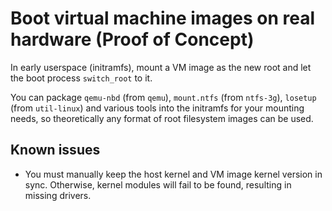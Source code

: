 # Boot virtual machine images on real hardware (Proof of Concept)

In early userspace (initramfs), mount a VM image as the new root and let
the boot process `switch_root` to it.

You can package `qemu-nbd` (from `qemu`), `mount.ntfs` (from `ntfs-3g`),
`losetup` (from `util-linux`) and various tools into the initramfs
for your mounting needs, so theoretically any format of root filesystem
images can be used.

## Known issues

- You must manually keep the host kernel and VM image kernel version in sync.
  Otherwise, kernel modules will fail to be found,
  resulting in missing drivers.

